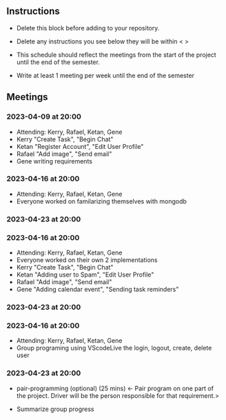 ## Instructions

- Delete this block before adding to your repository. 

- Delete any instructions you see below they will be within < >
  
- This schedule should reflect the meetings from the start of the project until the end of the semester.

- Write at least 1 meeting per week until the end of the semester

  
## Meetings


### 2023-04-09 at 20:00
- Attending: Kerry, Rafael, Ketan, Gene
- Kerry "Create Task", "Begin Chat" 
- Ketan "Register Account", "Edit User Profile"
- Rafael "Add image", "Send email" 
- Gene writing requirements


### 2023-04-16 at 20:00
- Attending: Kerry, Rafael, Ketan, Gene
- Everyone worked on familarizing themselves with mongodb
### 2023-04-23 at 20:00

### 2023-04-16 at 20:00
- Attending: Kerry, Rafael, Ketan, Gene
- Everyone worked on their own 2 implementations
- Kerry "Create Task", "Begin Chat" 
- Ketan "Adding user to Spam", "Edit User Profile"
- Rafael "Add image", "Send email" 
- Gene "Adding calendar event", "Sending task reminders"
### 2023-04-23 at 20:00

### 2023-04-16 at 20:00
- Attending: Kerry, Rafael, Ketan, Gene
- Group programing using VScodeLive the login, logout, create, delete user
### 2023-04-23 at 20:00

- pair-programming (optional) (25 mins)
  <- Pair program on one part of the project. Driver will be the person responsible for that requirement.>

- Summarize group progress
